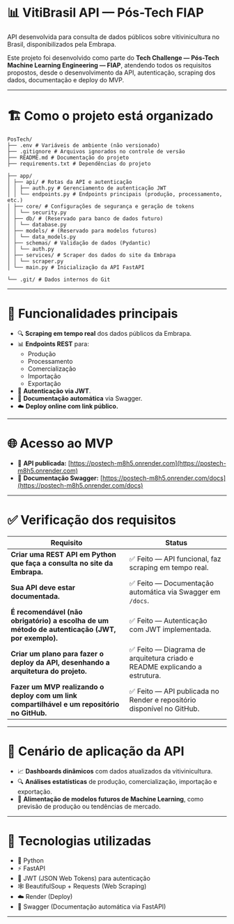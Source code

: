 # 📊 VitiBrasil API — Pós-Tech FIAP

API desenvolvida para consulta de dados públicos sobre vitivinicultura no Brasil, disponibilizados pela Embrapa.

Este projeto foi desenvolvido como parte do **Tech Challenge — Pós-Tech Machine Learning Engineering — FIAP**, atendendo todos os requisitos propostos, desde o desenvolvimento da API, autenticação, scraping dos dados, documentação e deploy do MVP.

---

# 🏗️ Como o projeto está organizado
```
PosTech/
├── .env # Variáveis de ambiente (não versionado)
├── .gitignore # Arquivos ignorados no controle de versão
├── README.md # Documentação do projeto
├── requirements.txt # Dependências do projeto

├── app/
│ ├── api/ # Rotas da API e autenticação
│ │ ├── auth.py # Gerenciamento de autenticação JWT
│ │ └── endpoints.py # Endpoints principais (produção, processamento, etc.)
│ ├── core/ # Configurações de segurança e geração de tokens
│ │ └── security.py
│ ├── db/ # (Reservado para banco de dados futuro)
│ │ └── database.py
│ ├── models/ # (Reservado para modelos futuros)
│ │ └── data_models.py
│ ├── schemas/ # Validação de dados (Pydantic)
│ │ └── auth.py
│ ├── services/ # Scraper dos dados do site da Embrapa
│ │ └── scraper.py
│ └── main.py # Inicialização da API FastAPI

└── .git/ # Dados internos do Git
```

---

# 🚀 Funcionalidades principais

- 🔍 **Scraping em tempo real** dos dados públicos da Embrapa.
- 📊 **Endpoints REST** para:
  - Produção
  - Processamento
  - Comercialização
  - Importação
  - Exportação
- 🔐 **Autenticação via JWT**.
- 📑 **Documentação automática** via Swagger.
- ☁️ **Deploy online com link público.**

---

# 🌐 Acesso ao MVP

- 🔗 **API publicada:** [https://postech-m8h5.onrender.com](https://postech-m8h5.onrender.com)
- 📄 **Documentação Swagger:** [https://postech-m8h5.onrender.com/docs](https://postech-m8h5.onrender.com/docs)

---

# ✅ Verificação dos requisitos

| Requisito                                                                                       | Status                                                                    |
| ------------------------------------------------------------------------------------------------ | ------------------------------------------------------------------------- |
| **Criar uma REST API em Python que faça a consulta no site da Embrapa.**                        | ✅ Feito — API funcional, faz scraping em tempo real.                     |
| **Sua API deve estar documentada.**                                                             | ✅ Feito — Documentação automática via Swagger em `/docs`.                 |
| **É recomendável (não obrigatório) a escolha de um método de autenticação (JWT, por exemplo).** | ✅ Feito — Autenticação com JWT implementada.                              |
| **Criar um plano para fazer o deploy da API, desenhando a arquitetura do projeto.**             | ✅ Feito — Diagrama de arquitetura criado e README explicando a estrutura. |
| **Fazer um MVP realizando o deploy com um link compartilhável e um repositório no GitHub.**     | ✅ Feito — API publicada no Render e repositório disponível no GitHub.     |

---

# 🧠 Cenário de aplicação da API

- 📈 **Dashboards dinâmicos** com dados atualizados da vitivinicultura.
- 🔍 **Análises estatísticas** de produção, comercialização, importação e exportação.
- 🤖 **Alimentação de modelos futuros de Machine Learning**, como previsão de produção ou tendências de mercado.

---

# 🚀 Tecnologias utilizadas

- 🐍 Python
- ⚡ FastAPI
- 🔗 JWT (JSON Web Tokens) para autenticação
- 🕸️ BeautifulSoup + Requests (Web Scraping)
- ☁️ Render (Deploy)
- 📄 Swagger (Documentação automática via FastAPI)

---
